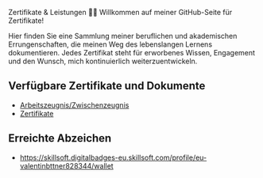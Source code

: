 Zertifikate & Leistungen 📜✨
Willkommen auf meiner GitHub-Seite für Zertifikate!

Hier finden Sie eine Sammlung meiner beruflichen und akademischen Errungenschaften, die meinen Weg des lebenslangen Lernens dokumentieren. Jedes Zertifikat steht für erworbenes Wissen, Engagement und den Wunsch, mich kontinuierlich weiterzuentwickeln. 


## Verfügbare Zertifikate und Dokumente

- [Arbeitszeugnis/Zwischenzeugnis](Arbeitszeugnis_Zwischenzeugnis.pdf)
- [Zertifikate](Certificates)

## Erreichte Abzeichen

- https://skillsoft.digitalbadges-eu.skillsoft.com/profile/eu-valentinbttner828344/wallet
